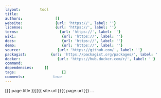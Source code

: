 ```yaml
---
layout:         tool
title:          
authors:               []
website:               {url: 'https://', label: ''} 
license:               {url: 'https://', label: ''} 
terms:                   {url: 'https://', label: ''} 
wiki:                     {url: 'https://', label: ''} 
docs:                     {url: 'https://', label: ''} 
demo:                     {url: 'https://', label: ''} 
source:                 {url: 'https://github.com/', label: ''} 
packagist:           {url: 'https://packagist.org/packages/', label: ''}
docker:                 {url: 'https://hub.docker.com/r/', label: ''} 
command:        
dependencies:     []
tags:                     []
comments:             true
---
```


[{{ page.title }}]({{ site.url }}{{ page.url }}) ...

<!--more--> 
